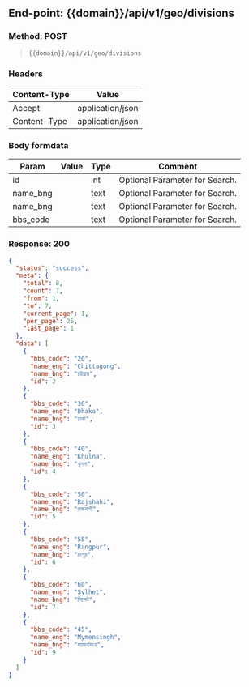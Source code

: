 ## End-point: {{domain}}/api/v1/geo/divisions

### Method: POST

> ```
>{{domain}}/api/v1/geo/divisions
>```

### Headers

| Content-Type | Value            |
|--------------|------------------|
| Accept       | application/json |
| Content-Type | application/json |

### Body formdata

| Param    | Value | Type | Comment                        |
|----------|-------|------|--------------------------------|
| id       |       | int  | Optional Parameter for Search. |
| name_bng |       | text | Optional Parameter for Search. |
| name_bng |       | text | Optional Parameter for Search. |
| bbs_code |       | text | Optional Parameter for Search. |

### Response: 200

```json
{
  "status": "success",
  "meta": {
    "total": 8,
    "count": 7,
    "from": 1,
    "to": 7,
    "current_page": 1,
    "per_page": 25,
    "last_page": 1
  },
  "data": [
    {
      "bbs_code": "20",
      "name_eng": "Chittagong",
      "name_bng": "চট্টগ্রাম",
      "id": 2
    },
    {
      "bbs_code": "30",
      "name_eng": "Dhaka",
      "name_bng": "ঢাকা",
      "id": 3
    },
    {
      "bbs_code": "40",
      "name_eng": "Khulna",
      "name_bng": "খুলনা",
      "id": 4
    },
    {
      "bbs_code": "50",
      "name_eng": "Rajshahi",
      "name_bng": "রাজশাহী",
      "id": 5
    },
    {
      "bbs_code": "55",
      "name_eng": "Rangpur",
      "name_bng": "রংপুর",
      "id": 6
    },
    {
      "bbs_code": "60",
      "name_eng": "Sylhet",
      "name_bng": "সিলেট",
      "id": 7
    },
    {
      "bbs_code": "45",
      "name_eng": "Mymensingh",
      "name_bng": "ময়মনসিংহ",
      "id": 9
    }
  ]
}
```
